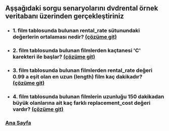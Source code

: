 ## Aşşağıdaki sorgu senaryolarını **dvdrental** örnek veritabanı üzerinden gerçekleştiriniz
 * ### 1. **film** tablosunda bulunan **rental_rate** sütunundaki değerlerin ortalaması nedir? [(çözüme git)](1.sql "Tıklayarak 1. ödevi açabilirsin ")
 * ### 2. **film** tablosunda bulunan filmlerden kaçtanesi 'C' karekteri ile başlar? [(çözüme git)](2.sql "Tıklayarak 2. ödevi açabilirsin ")
 * ### 3. **film** tablosunda bulunan filmlerden rental_rate değeri 0.99 a eşit olan en uzun (length) film kaç dakikadır? [(çözüme git)](3.sql "Tıklayarak 3. ödevi açabilirsin ")
 * ### 4. **film** tablosunda bulunan filmlerin uzunluğu 150 dakikadan büyük olanlarına ait kaç farklı replacement_cost değeri vardır? [(çözüme git)](4.sql "Tıklayarak 4. ödevi açabilirsin ")



### [**Ana Sayfa**](https://github.com/OnwexryS/PatikaDevSQL/blob/main/README.md "Tıklayarak gidebilirsin")